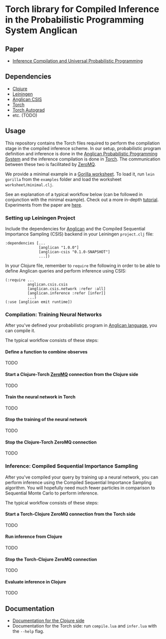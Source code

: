 # Torch library for Compiled Inference in the Probabilistic Programming System Anglican
## Paper
- [Inference Compilation and Universal Probabilistic Programming](https://arxiv.org/abs/1610.09900)

## Dependencies
- [Clojure](http://clojure.org/guides/getting_started)
- [Leiningen](http://leiningen.org/#install)
- [Anglican CSIS](https://github.com/tuananhle7/anglican-csis)
- [Torch](http://torch.ch/)
- [Torch Autograd](https://github.com/twitter/torch-autograd)
- etc. (TODO)

## Usage

This repository contains the Torch files required to perform the compilation stage in the compiled inference scheme. In our setup, probabilistic program definition and inference is done in the [Anglican Probabilistic Programming System](http://www.robots.ox.ac.uk/~fwood/anglican/) and the inference compilation is done in [Torch](http://torch.ch/). The communication between these two is facilitated by [ZeroMQ](http://zeromq.org/).

We provide a minimal example in a [Gorilla worksheet](http://gorilla-repl.org/). To load it, run `lein gorilla` from the `examples` folder and load the worksheet `worksheet/minimal.clj`.

See an explanation of a typical workflow below (can be followed in conjunction with the minimal example). Check out a more in-depth [tutorial](TODO). Experiments from the paper are [here](TODO).

### Setting up Leiningen Project
Include the dependencies for [Anglican](http://www.robots.ox.ac.uk/~fwood/anglican/index.html) and the Compiled Sequential Importance Sampling (CSIS) backend in your Leiningen `project.clj` file:
```
:dependencies [...
               [anglican "1.0.0"]
               [anglican-csis "0.1.0-SNAPSHOT"]
               ...])
```

In your Clojure file, remember to `require` the following in order to be able to define Anglican queries and perform inference using CSIS:
```
(:require ...
          anglican.csis.csis
          [anglican.csis.network :refer :all]
          [anglican.inference :refer [infer]]
          ...)
(:use [anglican emit runtime])
```

### Compilation: Training Neural Networks
After you've defined your probabilistic program in [Anglican language](http://www.robots.ox.ac.uk/~fwood/anglican/language/index.html), you can compile it.

The typical workflow consists of these steps:

#### Define a function to combine observes
TODO

#### Start a Clojure-Torch [ZeroMQ](http://zeromq.org/) connection from the Clojure side
TODO

#### Train the neural network in Torch
TODO

#### Stop the training of the neural network
TODO

#### Stop the Clojure-Torch ZeroMQ connection
TODO

### Inference: Compiled Sequential Importance Sampling
After you've compiled your query by training up a neural network, you can perform inference using the Compiled Sequential Importance Sampling algorithm. You will hopefully need much fewer particles in comparison to Sequential Monte Carlo to perform inference.

The typical workflow consists of these steps:

#### Start a Torch-Clojure ZeroMQ connection from the Torch side
TODO

#### Run inference from Clojure
TODO

#### Stop the Torch-Clojure ZeroMQ connection
TODO

#### Evaluate inference in Clojure
TODO

## Documentation
- [Documentation for the Clojure side](http://tuananhle.co.uk/anglican-csis-doc/)
- Documentation for the Torch side: run `compile.lua` and `infer.lua` with the `--help` flag.
